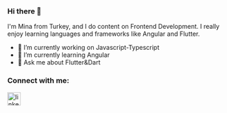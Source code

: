 ### Hi there 👋

I'm Mina from Turkey, and I do content on Frontend Development. I really enjoy learning languages and frameworks like Angular and Flutter.

- 🔭 I’m currently working on Javascript-Typescript
- 🌱 I’m currently learning Angular
- 💬 Ask me about Flutter&Dart


### Connect with me:
[<img src='https://cdn.jsdelivr.net/npm/simple-icons@3.0.1/icons/linkedin.svg' alt='linkedin' height='30'>](https://www.linkedin.com/in/aracmina/) 
